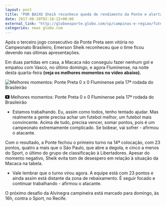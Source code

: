 ```yaml
---
layout: post
title: "POR BAIXO Sheik reconhece queda de rendimento da Ponte e alerta: \"Se bobear, vai sofrer\""
date: 2017-08-10T02:18:22+00:00
external_link: "http://globoesporte.globo.com/sp/campinas-e-regiao/futebol/times/ponte-preta/noticia/sheik-reconhece-queda-de-rendimento-da-ponte-e-alerta-se-bobear-vai-sofrer.ghtml"
categories: news globo.com
---
```

 
 
 

 
 
 
 

Após o terceiro jogo consecutivo da Ponte Preta sem vitória no Campeonato Brasileiro, Emerson Sheik reconheceu que o time ficou devendo nas últimas apresentações.

 
 
 

Em duas partidas em casa, a Macaca não conseguiu fazer nenhum gol e empatou com Vasco, no último domingo, e agora Fluminense, na noite desta quarta-feira **(veja os melhores momentos no vídeo abaixo).**

 
 
 
 <meta itemprop="name" content="Melhores momentos: Ponte Preta 0 x 0 Fluminense pela 17ª rodada do Brasileirão"> <meta itemprop="thumbnailUrl" content="https://s02.video.glbimg.com/x720/6067801.jpg"> <meta itemprop="datePublished" content="2017-08-10T01:55:20.900Z"> <meta itemprop="uploadDate" content="2017-08-10T01:55:20.900Z"> 

 

 
  ![Melhores momentos: Ponte Preta 0 x 0 Fluminense pela 17ª rodada do Brasileirão](https://s02.video.glbimg.com/x720/6067801.jpg "Melhores momentos: Ponte Preta 0 x 0 Fluminense pela 17ª rodada do Brasileirão") 
 
 
 

_<svg xmlns="http://www.w3.org/2000/svg" width="14px" height="11px" viewbox="0 0 14 11"><path d="M14,9.16666667 C14,10.175 13.19,11 12.2,11 L1.8,11 C0.81,11 0,10.175 0,9.16666667 L0,1.83333333 C0,0.825 0.81,0 1.8,0 L12.2,0 C13.19,0 14,0.825 14,1.83333333 L14,9.16666667 Z M10.6,5.5 L5.2,2.5025 L5.2,8.48833333 L10.6,5.5 L10.6,5.5 Z" id="Shape"></path></svg>_ Melhores momentos: Ponte Preta 0 x 0 Fluminense pela 17ª rodada do Brasileirão

 
 
 
 

- Estamos trabalhando. Eu, assim como todos, tenho tentado ajudar. Mas realmente a gente precisa achar um futebol melhor, um futebol mais convincente. Acima de tudo, precisa vencer, somar pontos, pois é um campeonato extremamente complicado. Se bobear, vai sofrer - afirmou o atacante.

 
 
 

Com o resultado, a Ponte fechou o primeiro turno na 14ª colocação, com 23 pontos, quatro a mais que o São Paulo, que abre a degola, e cinco a menos do Sport, o último do grupo de classificação à Libertadores. Apesar do momento negativo, Sheik evita tom de desespero em relação à situação da Macaca na tabela.

 
 
 

- Vale lembrar que o turno virou agora. A equipe está com 23 pontos e ainda assim está distante da zona de rebaixamento. É seguir focado e continuar trabalhando - afirmou o atacante.

 
 
 

O próximo desafio da Alvinegra campineira está marcado para domingo, às 16h, contra o Sport, no Recife.

 
 
